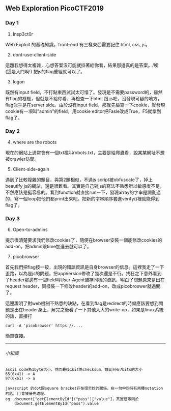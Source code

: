 ## Web Exploration PicoCTF2019

### Day 1

1. Insp3ct0r

Web Exploit 的基礎知識，front-end 有三樣東西需要記住 html, css, js。

2. dont-use-client-side

這題我想得太複雜，心想答案沒可能就掛著給你看，結果那邊真的是答案。/唉 (這是入門啊!)
把js的flag重組就可以了。

3. logon

既然有input field，不打點東西試試太可惜了。發現是不需要password的，雖然有flag的框框，但就是不給你看，再檢查一下html 跟 js吧，沒發現可疑的地方，flag似乎是在server side。由於沒有input field，那就先檢查一下cookie，就發現cookie有一項叫"admin"的field，用cookie editor把Fasle改成True，F5就拿到flag了。

### Day 2

4. where are the robots

現在的網站上通常會有一個txt檔叫robots.txt，主要是給爬蟲看，說某某網址不想被crawler訪問。

5. Client-side-again

遇到了比較複雜的題目，與第2題相似，不過js script被obfuscate了，掉上beautify js的網站，還是很難看。其實是自己對js的寫法不熟悉所以敏感度不足，不然應該是挺容易的。看到function就直接run一下，發現array的字串是調亂過的，寫一個loop把他們都print出來吧。把新的字串順序套進verify()裡就能得到flag了。

### Day 3

6. Open-to-admins

提示很清楚要求我們修改cookies了，隨便在browser安裝一個能修改cookies的add-on，把admin跟time加進去就可以了。

7. picobrowser

首先我們把flag按一按，出現的錯誤資訊是自身browser的信息。這裡我走了一下歪路，以為是js的問題，把appVersion修改了幾次還是不行。找狂之下意外看到了header那邊有一個field叫User-Agent儲存同樣的資訊，明白了問題原來是出在request header，同樣裝一下修改header的add-on，改成picobroswer就過關了。

這邊證明了對web機制不熟悉的缺點，在看到flag是redirect的時候應該要想到問題是出在header身上，解完之後看了一下其他大大的write-up，如果是linux系統的話，直接打
```
curl -A 'picobrowser' https://....
```
簡單直接。

---
###### 小知識
```
ascii code為1byte大小，然而最後1bit為checksum，故此只有7bits的大小
65(0x41) -> A 
97(0x61) -> a
```
```
javascript 的dot跟square bracket存在很奇妙的關係，在一句中同時有兩種notation的話，[]會被優先處理。
eg. document["getElementById"]("pass")["value"]，其實是等同於
    document.getElementById("pass").value
```
